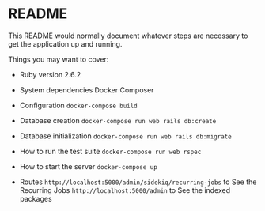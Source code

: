 # README

This README would normally document whatever steps are necessary to get the
application up and running.

Things you may want to cover:

* Ruby version
  2.6.2

* System dependencies
  Docker Composer

* Configuration
  `docker-compose build`

* Database creation
  `docker-compose run web rails db:create`

* Database initialization
  `docker-compose run web rails db:migrate`

* How to run the test suite
  `docker-compose run web rspec`

* How to start the server
  `docker-compose up`

* Routes
  `http://localhost:5000/admin/sidekiq/recurring-jobs` to See the Recurring Jobs
  `http://localhost:5000/admin` to See the indexed packages
